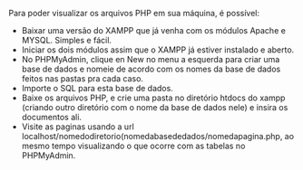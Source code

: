 Para poder visualizar os arquivos PHP em sua máquina, é possível:
<br>
- Baixar uma versão do XAMPP que já venha com os módulos Apache e MYSQL. Simples e fácil.
- Iniciar os dois módulos assim que o XAMPP já estiver instalado e aberto.
- No PHPMyAdmin, clique en New no menu a esquerda para criar uma base de dados e nomeie de acordo com os nomes da base de dados feitos nas
pastas pra cada caso.
- Importe o SQL para esta base de dados.
- Baixe os arquivos PHP, e crie uma pasta no diretório htdocs do xampp (criando outro diretório com o nome da base de dados nele) e insira
os documentos ali.
- Visite as paginas usando a url localhost/nomedodiretorio(nomedabasededados/nomedapagina.php, ao mesmo tempo visualizando o que ocorre
com as tabelas no PHPMyAdmin.
